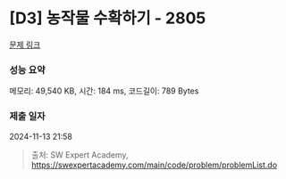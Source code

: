 # [D3] 농작물 수확하기 - 2805 

[문제 링크](https://swexpertacademy.com/main/code/problem/problemDetail.do?contestProbId=AV7GLXqKAWYDFAXB) 

### 성능 요약

메모리: 49,540 KB, 시간: 184 ms, 코드길이: 789 Bytes

### 제출 일자

2024-11-13 21:58



> 출처: SW Expert Academy, https://swexpertacademy.com/main/code/problem/problemList.do